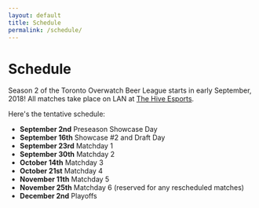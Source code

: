 ```yaml
---
layout: default
title: Schedule
permalink: /schedule/
---
```

<div class="container">
  <div class="row justify-content-center page-section-no-line">
    <div class="col-12 col-md-10 col-xl-8">
      <h1 class="text-center">Schedule</h1>
      <p>Season 2 of the Toronto Overwatch Beer League starts in early September, 2018! All matches take place on LAN at <a href="https://www.facebook.com/thehiveesports/">The Hive Esports</a>.</p>
      <p>Here's the tentative schedule:</p>
      <ul>
        <li><strong>September 2nd</strong> Preseason Showcase Day</li>
        <li><strong>September 16th</strong> Showcase #2 and Draft Day</li>
        <li><strong>September 23rd</strong> Matchday 1</li>
        <li><strong>September 30th</strong> Matchday 2</li>
        <li><strong>October 14th</strong> Matchday 3</li>
        <li><strong>October 21st</strong> Matchday 4</li>
        <li><strong>November 11th</strong> Matchday 5</li>
        <li><strong>November 25th</strong> Matchday 6 (reserved for any rescheduled matches)</li>
        <li><strong>December 2nd</strong> Playoffs</li>
      </ul>
    </div>
  </div>
</div>
